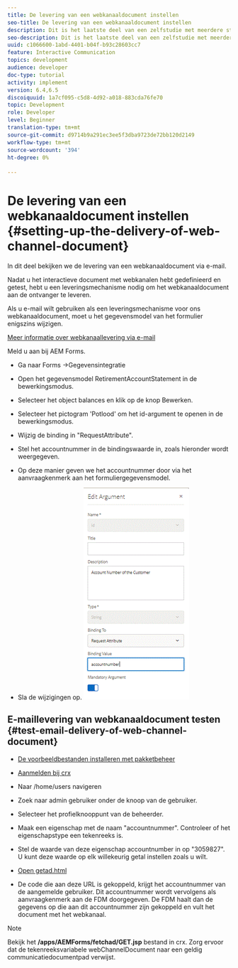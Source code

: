 ```yaml
---
title: De levering van een webkanaaldocument instellen
seo-title: De levering van een webkanaaldocument instellen
description: Dit is het laatste deel van een zelfstudie met meerdere stappen voor het maken van uw eerste interactieve communicatiedocument. In dit deel bekijken we de levering van een webkanaaldocument via e-mail.
seo-description: Dit is het laatste deel van een zelfstudie met meerdere stappen voor het maken van uw eerste interactieve communicatiedocument. In dit deel bekijken we de levering van een webkanaaldocument via e-mail.
uuid: c1066600-1abd-4401-b04f-b93c28603cc7
feature: Interactive Communication
topics: development
audience: developer
doc-type: tutorial
activity: implement
version: 6.4,6.5
discoiquuid: 1a7cf095-c5d8-4d92-a018-883cda76fe70
topic: Development
role: Developer
level: Beginner
translation-type: tm+mt
source-git-commit: d9714b9a291ec3ee5f3dba9723de72bb120d2149
workflow-type: tm+mt
source-wordcount: '394'
ht-degree: 0%

---
```



# De levering van een webkanaaldocument instellen {#setting-up-the-delivery-of-web-channel-document}


In dit deel bekijken we de levering van een webkanaaldocument via e-mail.

Nadat u het interactieve document met webkanalen hebt gedefinieerd en getest, hebt u een leveringsmechanisme nodig om het webkanaaldocument aan de ontvanger te leveren.

Als u e-mail wilt gebruiken als een leveringsmechanisme voor ons webkanaaldocument, moet u het gegevensmodel van het formulier enigszins wijzigen.

[Meer informatie over webkanaallevering via e-mail](/help/forms/interactive-communications/delivery-of-web-channel-document-tutorial-use.md)

Meld u aan bij AEM Forms.

* Ga naar Forms ->Gegevensintegratie

* Open het gegevensmodel RetirementAccountStatement in de bewerkingsmodus.

* Selecteer het object balances en klik op de knop Bewerken.

* Selecteer het pictogram &#39;Potlood&#39; om het id-argument te openen in de bewerkingsmodus.

* Wijzig de binding in &quot;RequestAttribute&quot;.

* Stel het accountnummer in de bindingswaarde in, zoals hieronder wordt weergegeven.

* Op deze manier geven we het accountnummer door via het aanvraagkenmerk aan het formuliergegevensmodel.

* Sla de wijzigingen op.
   ![fdm](assets/requestattribute.gif)

## E-maillevering van webkanaaldocument testen {#test-email-delivery-of-web-channel-document}

* [De voorbeeldbestanden installeren met pakketbeheer](assets/webchanneldelivery.zip)
* [Aanmelden bij crx](http://localhost:4502/crx/de/index.jsp#)

* Naar /home/users navigeren

* Zoek naar admin gebruiker onder de knoop van de gebruiker.

* Selecteer het profielknooppunt van de beheerder.

* Maak een eigenschap met de naam &quot;accountnummer&quot;. Controleer of het eigenschapstype een tekenreeks is.

* Stel de waarde van deze eigenschap accountnumber in op &quot;3059827&quot;. U kunt deze waarde op elk willekeurig getal instellen zoals u wilt.

* [Open getad.html](http://localhost:4502/content/getad.html)

* De code die aan deze URL is gekoppeld, krijgt het accountnummer van de aangemelde gebruiker. Dit accountnummer wordt vervolgens als aanvraagkenmerk aan de FDM doorgegeven. De FDM haalt dan de gegevens op die aan dit accountnummer zijn gekoppeld en vult het document met het webkanaal.

>[!NOTE]
>
>Bekijk het **/apps/AEMForms/fetchad/GET.jsp** bestand in crx. Zorg ervoor dat de tekenreeksvariabele webChannelDocument naar een geldig communicatiedocumentpad verwijst.
